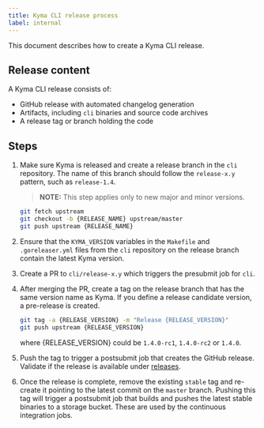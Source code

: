```yaml
---
title: Kyma CLI release process
label: internal
---
```


This document describes how to create a Kyma CLI release.

## Release content

A Kyma CLI release consists of:

* GitHub release with automated changelog generation
* Artifacts, including `cli` binaries and source code archives
* A release tag or branch holding the code

## Steps

1. Make sure Kyma is released and create a release branch in the `cli` repository. The name of this branch should follow the `release-x.y` pattern, such as `release-1.4`.

   >**NOTE:** This step applies only to new major and minor versions.

   ```bash
   git fetch upstream
   git checkout -b {RELEASE_NAME} upstream/master
   git push upstream {RELEASE_NAME}
   ```

2. Ensure that the `KYMA_VERSION` variables in the `Makefile` and `.goreleaser.yml` files from the `cli` repository on the release branch contain the latest Kyma version.

3. Create a PR to `cli/release-x.y` which triggers the presubmit job for `cli`.

4. After merging the PR, create a tag on the release branch that has the same version name as Kyma. If you define a release candidate version, a pre-release is created.  

   ```bash
   git tag -a {RELEASE_VERSION} -m "Release {RELEASE_VERSION}"
   git push upstream {RELEASE_VERSION}
   ```

    where {RELEASE_VERSION} could be `1.4.0-rc1`, `1.4.0-rc2` or `1.4.0`.

5. Push the tag to trigger a postsubmit job that creates the GitHub release. Validate if the release is available under [releases](https://github.com/kyma-project/cli/releases).

6. Once the release is complete, remove the existing `stable` tag and re-create it pointing to the latest commit on the `master` branch. Pushing this tag will trigger a postsubmit job that builds and pushes the latest stable binaries to a storage bucket. These are used by the continuous integration jobs.
